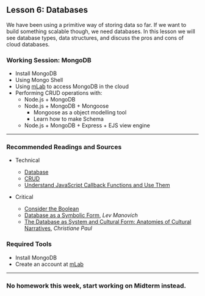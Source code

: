 ## Lesson 6: Databases

We have been using a primitive way of storing data so far. If we want to build something scalable though, we need databases. In this lesson we will see database types, data structures, and discuss the pros and cons of cloud databases.

### Working Session: MongoDB 

* Install MongoDB
* Using Mongo Shell
* Using [mLab](https://mlab.com/) to access MongoDB in the cloud
* Performing CRUD operations with:
	* Node.js + MongoDB
	* Node.js + MongoDB + Mongoose
		* Mongoose as a object modelling tool
		* Learn how to make Schema
	* Node.js + MongoDB + Express + EJS view engine	

---

### Recommended Readings and Sources

* Technical
	* [Database](https://en.wikipedia.org/wiki/Database)
	* [CRUD](https://en.wikipedia.org/wiki/Create,_read,_update_and_delete)
	* [Understand JavaScript Callback Functions and Use Them](http://javascriptissexy.com/understand-javascript-callback-functions-and-use-them/)
	
* Critical
	* [Consider the Boolean](https://source.opennews.org/en-US/learning/consider-boolean/)
	* [Database as a Symbolic Form](http://danm.ucsc.edu/~morse/136C/readings/manovich_database.pdf), *Lev Manovich*
	* [The Database as System and Cultural Form: Anatomies of Cultural Narratives](http://www.gravitytrap.com/classes/readings/paul_christiane-final.pdf), *Christiane Paul*


### Required Tools

* Install MongoDB
* Create an account at [mLab](https://mlab.com/welcome/)


---

### No homework this week, start working on Midterm instead. 
